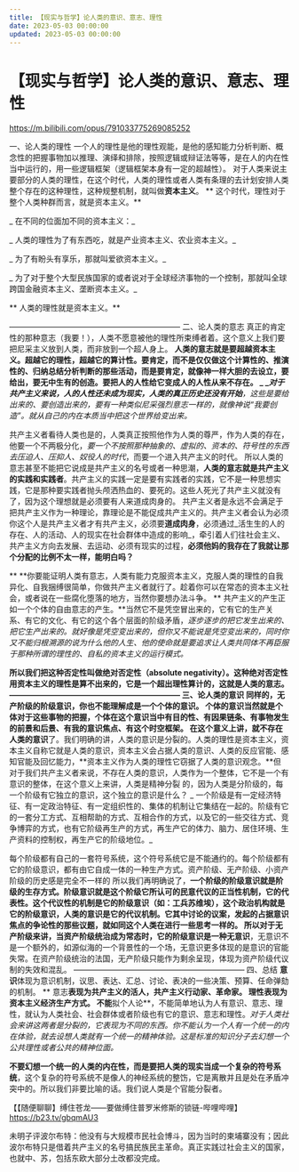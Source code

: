 ```yaml
---
title: 【现实与哲学】论人类的意识、意志、理性
date: 2023-05-03 00:00:00
updated: 2023-05-03 00:00:00
---
```


# 【现实与哲学】论人类的意识、意志、理性

https://m.bilibili.com/opus/791033775269085252

一、论人类的理性
  一个人的理性是他的理性观能，是他的感知能力分析判断、概念性的把握事物加以推理、演绎和排除，按照逻辑或辩证法等等，是在人的内在性当中运行的，用一些逻辑框架（逻辑框架本身有一定的超越性）。
  对于人类来说主要部分的人类的理性，在这个时代，人类的理性或者人类有条理的去计划安排人类整个存在的这种理性，这种规整机制，就叫做**资本主义**。
**  这个时代，理性对于整个人类种群而言，就是资本主义。**

_  在不同的位面加不同的资本主义：_

_  人类的理性为了有东西吃，就是产业资本主义、农业资本主义。_

_  为了有盼头有享乐，那就叫爱欲资本主义。_

_  为了对于整个大型民族国家的或者说对于全球经济事物的一个控制，那就叫全球跨国金融资本主义、垄断资本主义。_

**  人类的理性就是资本主义。**

——————————————————————
二、论人类的意志
  真正的肯定性的那种意志（我要！），人类不愿意被他的理性所束缚者着。这个意义上我们要把尼采主义放到人类，而非放到一个超人身上。
  **人类的意志就是要超越资本主义。**超越它的理性，超越它的算计性。要肯定，而不是仅仅做这个计算性的、推演性的、归纳总结分析判断的那些活动，而是要肯定，就像神一样大胆的去设立，要给出，要无中生有的创造。要把人的人性给它变成人的人性从来不存在。
_  _**_对于共产主义来说，人的人性还未成为现实，人类的真正历史还没有开始_**_，这些是要给出来的、要创造出来的，要有一种类似尼采强烈意志一样的，就像神说“我要创造”。就从自己的内在本质当中把这个世界给变出来。_

  共产主义者看待人类也是的，人类真正按照他作为人类的尊严，作为人类的存在，他要一个不两极分化，_要一个不按照那种抽象的、虚拟的、资本的、符号性的东西去压迫人、压抑人、奴役人的时代_，而要一个进入共产主义的时代。
  所以人类的意志甚至不能把它说成是共产主义的名号或者一种思潮，**人类的意志就是共产主义的实践和实践者**。共产主义的实践一定是要有实践者的实践，它不是一种思想实践，它是那种要实践者抛头颅洒热血的、要死的。这些人死光了共产主义就没有了，因为这个理想就是必须要有人来道成肉身的。
  共产主义者是永远不会满足于把共产主义作为一种理论，靠理论是不能促成共产主义的。共产主义者会认为必须你这个人是共产主义者才有共产主义，必须要**道成肉身**，必须通过_活生生的人的存在、人的活动、人的现实在社会群体中造成的影响_，牵引着人们往社会主义、共产主义方向去发展、去运动、必须有现实的过程，**必须他妈的我存在了我就让那个分配的比例不太一样，能明白吗？**

**  **你要能证明人类有意志，人类有能力克服资本主义，克服人类的理性的自我异化、自我捆缚很简单，你做共产主义者就行了。趁着你可以在常态的资本主义社会，或者说在一些腐化堕落的地方，当然你要想办法斗争。
 ** 共产主义的产生正如一个个体的自由意志的产生。**当然它不是凭空冒出来的，它有它的生产关系、有它的文化、有它的这个各个层面的阶级矛盾，_逐步逐步的把它发生出来的、把它生产出来的。就好像是凭空变出来的，但你又不能说是凭空变出来的，同时你又不能归根溯源的说为什么他的人生、他的使命就是要追求让人类共同体不再臣服于那种所谓的理性的、自私的资本主义的运行模式。_

**所以我们把这种否定性叫做绝对否定性（absolute negativity）。**这种绝对否定性用资本主义的理性是算不出来的，它是一个超出理性算计的，这就是人类的意志。
——————————————————————
三、论人类的意识
  同样的，无产阶级的阶级意识，你也不能理解成是一个个体的意识。
  个体的意识当然就是个体对于这些事物的把握，个体在这个意识当中有目的性、有因果链条、有事物发生的前景和后景、有我的意识焦点、有这个时空框架。
  在这个意义上讲，就**不存在人类的意识**了。我们明确的讲，人类的意识是分裂的。人类的理性是资本主义，资本主义自称它就是人类的意识，资本主义会占据人类的意识、人类的反应官能、感知官能及回忆能力，**资本主义作为人类的理性它窃据了人类的意识观念。**但对于我们共产主义者来说，不存在人类的意识，人类作为一个整体，它不是一个有意识的整体，在这个意义上来讲，人类是精神分裂 的，因为人类是分阶级的，每一个阶级有它独立的意识，这个独立的意识是什么？
 _ 一个阶级是有一定经济特征、有一定政治特征、有一定组织性的、集体的机制让它集结在一起的。阶级有它的一套分工方式、互相帮助的方式、互相合作的方式，以及它的一些交往方式、竞争博弈的方式，也有它阶级再生产的方式，再生产它的体力、脑力、居住环境、生产资料的控制权，再生产它的阶级地位。_

  每个阶级都有自己的一套符号系统，这个符号系统它是不能通约的。每个阶级都有它的阶级意识，都有由它自成一体的一种生产方式。资产阶级、无产阶级、小资产阶级的历史感是完全不一样的
  所以我们再明确说了，**一个阶级的阶级意识就是阶级的生存方式。阶级意识就是这个阶级它所认可的民意代议的正当性机制，它的代表性。这个代议性的机制是它的阶级意识（如：工兵苏维埃），这个政治机构就是它的阶级意识，人类的意识是它的代议机制。**它其中讨论的议案，发起的占据意识焦点的争论性的那些议题，就如同这个人类在进行一些思考一样的。
  所以**对于无产阶级来讲，当资产阶级统治成为常态时，它的阶级意识是一种无意识**，无意识不是一个额外的，如源似海的一个背景性的一个场，无意识更多体现的是意识的官能失常。在资产阶级统治的法国，无产阶级只能作为剩余呈现，体现为资产阶级代议制的失效和混乱。
——————————————————————
四、总结
  **意识**体现为意识机制，议思、表达、汇总、讨论、表决的一些决策、预算、任命弹劾的机制。
 ** 意志**表现为共产主义的活人，**共产主义行动家**、革命家。
  **理性表现为资本主义经济生产方式**。
  不能**拟个人论**，不能简单地认为人有意识、意志、理性，就认为人类社会、社会群体或者阶级也有它的意识、意志和理性。_对于人类社会来讲这两者是分裂的，它表现为不同的东西。你不能认为一个人有一个统一的内在体验，就去设想人类就有一个统一的精神体验。这是标准的知识分子去幻想一个公共理性或者公共的精神位面。_

  **不要幻想一个统一的人类的内在性，而是要把人类的现实当成一个复杂的符号系统**，这个复杂的符号系统不是像人的神经系统的整饬，它是离散并且是处在矛盾冲突中的。所以我们非要比喻的话。我们说人类是个官能分裂者。

【【随便聊聊】缚住苍龙——要做缚住普罗米修斯的锁链-哔哩哔哩】 https://b23.tv/gbqmAU3

未明子评波尔布特：他没有与大规模市民社会博斗，因为当时的柬埔寨没有；因此波尔布特只是借着共产主义的名号搞民族民主革命。真正实践过社会主义的国家，也就中、苏，包括东欧大部分土改都没完成。
